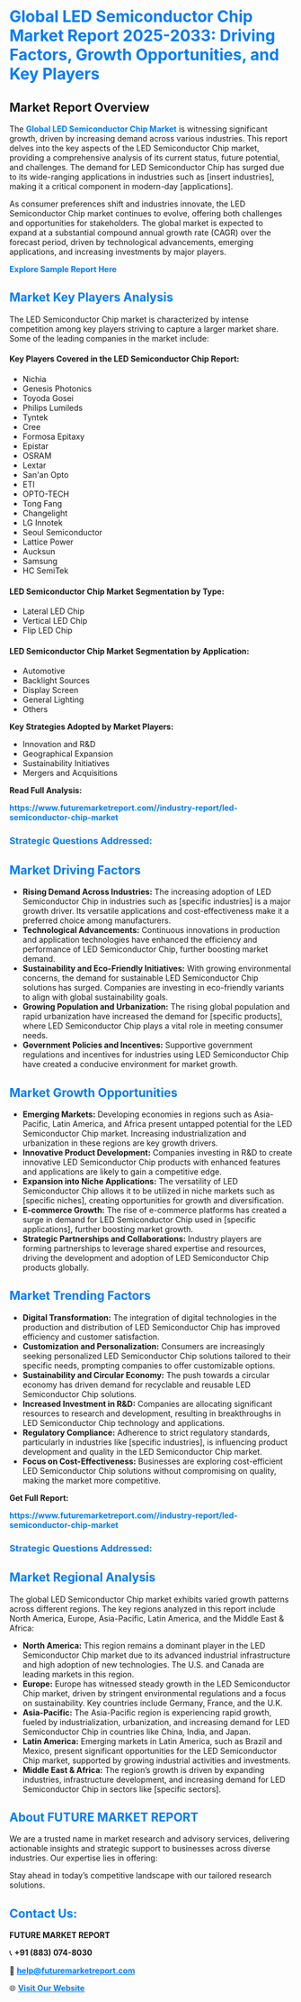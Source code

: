 <h1 style="color: #007BFF;">Global LED Semiconductor Chip Market Report 2025-2033: Driving Factors, Growth Opportunities, and Key Players</h1>

<section id="overview">
<h2>Market Report Overview</h2>
<p>The <a href="https://www.futuremarketreport.com//industry-report/led-semiconductor-chip-market" style="color: #007BFF; text-decoration: none;"><strong>Global LED Semiconductor Chip Market</strong></a> is witnessing significant growth, driven by increasing demand across various industries. This report delves into the key aspects of the LED Semiconductor Chip market, providing a comprehensive analysis of its current status, future potential, and challenges. The demand for LED Semiconductor Chip has surged due to its wide-ranging applications in industries such as [insert industries], making it a critical component in modern-day [applications].</p>
<p>As consumer preferences shift and industries innovate, the LED Semiconductor Chip market continues to evolve, offering both challenges and opportunities for stakeholders. The global market is expected to expand at a substantial compound annual growth rate (CAGR) over the forecast period, driven by technological advancements, emerging applications, and increasing investments by major players.</p>
</section>

<section id="overview">
<p><a href="https://www.futuremarketreport.com//request-sample/reportId=75315" style="color: #007BFF; text-decoration: none;"><strong>Explore Sample Report Here</strong></a></p>
</section>

<section id="key-players">
<h2 style="color: #007BFF;">Market Key Players Analysis</h2>
<p>The LED Semiconductor Chip market is characterized by intense competition among key players striving to capture a larger market share. Some of the leading companies in the market include:</p>
<h4>Key Players Covered in the LED Semiconductor Chip Report:</h4>
<ul><li>Nichia</li><li>Genesis Photonics</li><li>Toyoda Gosei</li><li>Philips Lumileds</li><li>Tyntek</li><li>Cree</li><li>Formosa Epitaxy</li><li>Epistar</li><li>OSRAM</li><li>Lextar</li><li>San&#039;an Opto</li><li>ETI</li><li>OPTO-TECH</li><li>Tong Fang</li><li>Changelight</li><li>LG Innotek</li><li>Seoul Semiconductor</li><li>Lattice Power</li><li>Aucksun</li><li>Samsung</li><li>HC SemiTek</li></ul>
<h4>LED Semiconductor Chip Market Segmentation by Type:</h4>
<ul><li>Lateral LED Chip</li><li>Vertical LED Chip</li><li>Flip LED Chip</li></ul>

<h4>LED Semiconductor Chip Market Segmentation by Application:</h4>
<ul><li>Automotive</li><li>Backlight Sources</li><li>Display Screen</li><li>General Lighting</li><li>Others</li></ul>
<p><strong>Key Strategies Adopted by Market Players:</strong></p>
<ul>
<li>Innovation and R&D</li>
<li>Geographical Expansion</li>
<li>Sustainability Initiatives</li>
<li>Mergers and Acquisitions</li>
</ul>
</section>

<section>
<p><strong>Read Full Analysis: </strong></p><a href="https://www.futuremarketreport.com//industry-report/led-semiconductor-chip-market" style="color: #007BFF; text-decoration: none;"><strong>https://www.futuremarketreport.com//industry-report/led-semiconductor-chip-market</strong></a>
<h3 style="color: #007BFF;">Strategic Questions Addressed:</h3>
</section>

<section id="driving-factors">
<h2 style="color: #007BFF;">Market Driving Factors</h2>
<ul>
<li><strong>Rising Demand Across Industries:</strong> The increasing adoption of LED Semiconductor Chip in industries such as [specific industries] is a major growth driver. Its versatile applications and cost-effectiveness make it a preferred choice among manufacturers.</li>
<li><strong>Technological Advancements:</strong> Continuous innovations in production and application technologies have enhanced the efficiency and performance of LED Semiconductor Chip, further boosting market demand.</li>
<li><strong>Sustainability and Eco-Friendly Initiatives:</strong> With growing environmental concerns, the demand for sustainable LED Semiconductor Chip solutions has surged. Companies are investing in eco-friendly variants to align with global sustainability goals.</li>
<li><strong>Growing Population and Urbanization:</strong> The rising global population and rapid urbanization have increased the demand for [specific products], where LED Semiconductor Chip plays a vital role in meeting consumer needs.</li>
<li><strong>Government Policies and Incentives:</strong> Supportive government regulations and incentives for industries using LED Semiconductor Chip have created a conducive environment for market growth.</li>
</ul>
</section>

<section id="growth-opportunities">
<h2 style="color: #007BFF;">Market Growth Opportunities</h2>
<ul>
<li><strong>Emerging Markets:</strong> Developing economies in regions such as Asia-Pacific, Latin America, and Africa present untapped potential for the LED Semiconductor Chip market. Increasing industrialization and urbanization in these regions are key growth drivers.</li>
<li><strong>Innovative Product Development:</strong> Companies investing in R&D to create innovative LED Semiconductor Chip products with enhanced features and applications are likely to gain a competitive edge.</li>
<li><strong>Expansion into Niche Applications:</strong> The versatility of LED Semiconductor Chip allows it to be utilized in niche markets such as [specific niches], creating opportunities for growth and diversification.</li>
<li><strong>E-commerce Growth:</strong> The rise of e-commerce platforms has created a surge in demand for LED Semiconductor Chip used in [specific applications], further boosting market growth.</li>
<li><strong>Strategic Partnerships and Collaborations:</strong> Industry players are forming partnerships to leverage shared expertise and resources, driving the development and adoption of LED Semiconductor Chip products globally.</li>
</ul>
</section>

<section id="trending-factors">
<h2 style="color: #007BFF;">Market Trending Factors</h2>
<ul>
<li><strong>Digital Transformation:</strong> The integration of digital technologies in the production and distribution of LED Semiconductor Chip has improved efficiency and customer satisfaction.</li>
<li><strong>Customization and Personalization:</strong> Consumers are increasingly seeking personalized LED Semiconductor Chip solutions tailored to their specific needs, prompting companies to offer customizable options.</li>
<li><strong>Sustainability and Circular Economy:</strong> The push towards a circular economy has driven demand for recyclable and reusable LED Semiconductor Chip solutions.</li>
<li><strong>Increased Investment in R&D:</strong> Companies are allocating significant resources to research and development, resulting in breakthroughs in LED Semiconductor Chip technology and applications.</li>
<li><strong>Regulatory Compliance:</strong> Adherence to strict regulatory standards, particularly in industries like [specific industries], is influencing product development and quality in the LED Semiconductor Chip market.</li>
<li><strong>Focus on Cost-Effectiveness:</strong> Businesses are exploring cost-efficient LED Semiconductor Chip solutions without compromising on quality, making the market more competitive.</li>
</ul>
</section>

<section>
<p><strong>Get Full Report: </strong></p><a href="https://www.futuremarketreport.com//industry-report/led-semiconductor-chip-market" style="color: #007BFF; text-decoration: none;"><strong>https://www.futuremarketreport.com//industry-report/led-semiconductor-chip-market</strong></a>
<h3 style="color: #007BFF;">Strategic Questions Addressed:</h3>
</section>


<section id="regional-analysis">
<h2 style="color: #007BFF;">Market Regional Analysis</h2>
<p>The global LED Semiconductor Chip market exhibits varied growth patterns across different regions. The key regions analyzed in this report include North America, Europe, Asia-Pacific, Latin America, and the Middle East & Africa:</p>
<ul>
<li><strong>North America:</strong> This region remains a dominant player in the LED Semiconductor Chip market due to its advanced industrial infrastructure and high adoption of new technologies. The U.S. and Canada are leading markets in this region.</li>
<li><strong>Europe:</strong> Europe has witnessed steady growth in the LED Semiconductor Chip market, driven by stringent environmental regulations and a focus on sustainability. Key countries include Germany, France, and the U.K.</li>
<li><strong>Asia-Pacific:</strong> The Asia-Pacific region is experiencing rapid growth, fueled by industrialization, urbanization, and increasing demand for LED Semiconductor Chip in countries like China, India, and Japan.</li>
<li><strong>Latin America:</strong> Emerging markets in Latin America, such as Brazil and Mexico, present significant opportunities for the LED Semiconductor Chip market, supported by growing industrial activities and investments.</li>
<li><strong>Middle East & Africa:</strong> The region’s growth is driven by expanding industries, infrastructure development, and increasing demand for LED Semiconductor Chip in sectors like [specific sectors].</li>
</ul>
</section>

<footer>
<h2 style="color: #007BFF;">About FUTURE MARKET REPORT</h2>
<p>We are a trusted name in market research and advisory services, delivering actionable insights and strategic support to businesses across diverse industries. Our expertise lies in offering:</p>

<p>Stay ahead in today’s competitive landscape with our tailored research solutions.</p>

<h2 style="color: #007BFF;">Contact Us:</h2>
<p><strong>FUTURE MARKET REPORT</strong></p>
<p>📞 <strong>+91 (883) 074-8030</strong></p>
<p>📧 <strong><a href="mailto:help@futuremarketreport.com" style="color: #007BFF;">help@futuremarketreport.com</a></strong></p>
<p>🌐 <strong><a href="https://www.futuremarketreport.com/" style="color: #007BFF;">Visit Our Website</a></strong></p>
</footer>